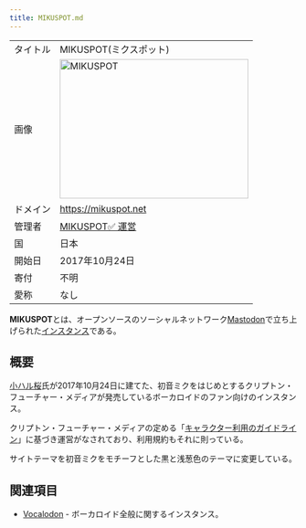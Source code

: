 ```yaml
---
title: MIKUSPOT.md
---
```

<div>

|          |                                                                                                                                                            |
|----------|------------------------------------------------------------------------------------------------------------------------------------------------------------|
| タイトル | MIKUSPOT(ミクスポット)                                                                                                                                     |
| 画像     | [<img src="/images/b/b0/MIKUSPOT_logo.png" width="330" height="244" alt="MIKUSPOT" />](/%E3%83%95%E3%82%A1%E3%82%A4%E3%83%AB:MIKUSPOT_logo.png "MIKUSPOT") |
| ドメイン | <a href="https://mikuspot.net" rel="nofollow">https://mikuspot.net</a>                                                                                     |
| 管理者   | <a href="https://mikuspot.net/@MIKUSPOT" rel="nofollow">MIKUSPOT✅ 運営</a>                                                                                |
| 国       | 日本                                                                                                                                                       |
| 開始日   | 2017年10月24日                                                                                                                                             |
| 寄付     | 不明                                                                                                                                                       |
| 愛称     | なし                                                                                                                                                       |

**MIKUSPOT**とは、オープンソースのソーシャルネットワーク[Mastodon](/Mastodon "Mastodon")で立ち上げられた[インスタンス](/%E3%82%A4%E3%83%B3%E3%82%B9%E3%82%BF%E3%83%B3%E3%82%B9 "インスタンス")である。

## 概要

<a href="https://mikuspot.net/@Koharu_S" rel="nofollow">小ハル桜</a>氏が2017年10月24日に建てた、初音ミクをはじめとするクリプトン・フューチャー・メディアが発売しているボーカロイドのファン向けのインスタンス。

クリプトン・フューチャー・メディアの定める「<a href="http://piapro.jp/license/character_guideline" rel="nofollow">キャラクター利用のガイドライン</a>」に基づき運営がなされており、利用規約もそれに則っている。

サイトテーマを初音ミクをモチーフとした黒と浅葱色のテーマに変更している。

## 関連項目

-   [Vocalodon](/Vocalodon "Vocalodon") - ボーカロイド全般に関するインスタンス。

</div>
